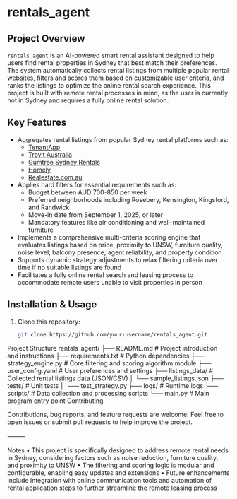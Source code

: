 # rentals_agent

## Project Overview
`rentals_agent` is an AI-powered smart rental assistant designed to help users find rental properties in Sydney that best match their preferences. The system automatically collects rental listings from multiple popular rental websites, filters and scores them based on customizable user criteria, and ranks the listings to optimize the online rental search experience. This project is built with remote rental processes in mind, as the user is currently not in Sydney and requires a fully online rental solution.

## Key Features
- Aggregates rental listings from popular Sydney rental platforms such as:  
  - [TenantApp](https://www.tenantapp.com.au)  
  - [Trovit Australia](https://australia.trovit.com)  
  - [Gumtree Sydney Rentals](https://www.gumtree.com.au/s-property-for-rent/rosebery-sydney/c18364l3003792)  
  - [Homely](https://www.homely.com.au)  
  - [Realestate.com.au](https://www.realestate.com.au/rent/in-rosebery,+nsw+2018/list-1)  
- Applies hard filters for essential requirements such as:  
  - Budget between AUD 700-850 per week  
  - Preferred neighborhoods including Rosebery, Kensington, Kingsford, and Randwick  
  - Move-in date from September 1, 2025, or later  
  - Mandatory features like air conditioning and well-maintained furniture  
- Implements a comprehensive multi-criteria scoring engine that evaluates listings based on price, proximity to UNSW, furniture quality, noise level, balcony presence, agent reliability, and property condition  
- Supports dynamic strategy adjustments to relax filtering criteria over time if no suitable listings are found  
- Facilitates a fully online rental search and leasing process to accommodate remote users unable to visit properties in person

## Installation & Usage
1. Clone this repository:  
   ```bash
   git clone https://github.com/your-username/rentals_agent.git
  Project Structure rentals_agent/
├── README.md               # Project introduction and instructions
├── requirements.txt        # Python dependencies
├── strategy_engine.py      # Core filtering and scoring algorithm module
├── user_config.yaml        # User preferences and settings
├── listings_data/          # Collected rental listings data (JSON/CSV)
│   └── sample_listings.json
├── tests/                  # Unit tests
│   └── test_strategy.py
├── logs/                   # Runtime logs
├── scripts/                # Data collection and processing scripts
└── main.py                 # Main program entry point
Contributing

Contributions, bug reports, and feature requests are welcome! Feel free to open issues or submit pull requests to help improve the project.

⸻

Notes
	•	This project is specifically designed to address remote rental needs in Sydney, considering factors such as noise reduction, furniture quality, and proximity to UNSW
	•	The filtering and scoring logic is modular and configurable, enabling easy updates and extensions
	•	Future enhancements include integration with online communication tools and automation of rental application steps to further streamline the remote leasing process
